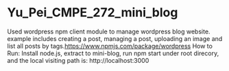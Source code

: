# Yu_Pei_CMPE_272_mini_blog
Used wordpress npm client module to manage wordpress blog website. example includes creating a post, managing a post, uploading an image and list all posts by tags.https://www.npmjs.com/package/wordpress
How to Run: Install node.js, extract to mini-blog, run npm start under root direcory, and the local visiting path is: http://localhost:3000

